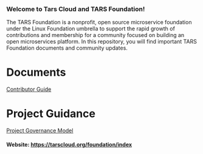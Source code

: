 ### Welcome to Tars Cloud and TARS Foundation!

The TARS Foundation is a nonprofit, open source microservice foundation under the Linux Foundation umbrella to support the rapid growth of contributions and membership for a community focused on building an open microservices platform. In this repository, you will find important TARS Foundation documents and community updates. 


# Documents
[Contributor Guide](https://github.com/TarsCloud/TarsFoundation/blob/master/Community/Contributor%20Guide_en.md)

# Project Guidance
[Project Governance Model](https://github.com/TarsCloud/TarsFoundation/blob/master/Community/Project%20Governance%20Model.md)

#### Website: https://tarscloud.org/foundation/index
